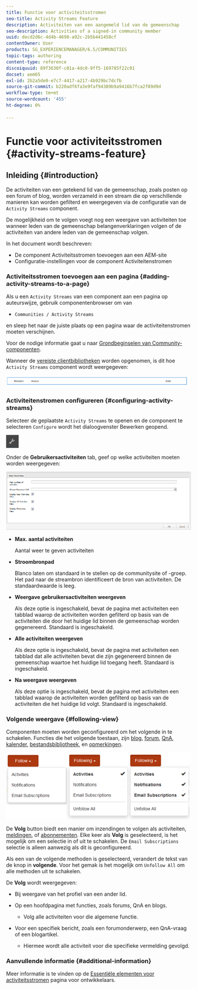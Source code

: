 ```yaml
---
title: Functie voor activiteitsstromen
seo-title: Activity Streams Feature
description: Activiteiten van een aangemeld lid van de gemeenschap
seo-description: Activities of a signed-in community member
uuid: decd2d6c-4d4b-4698-a92c-2b5b441458cf
contentOwner: User
products: SG_EXPERIENCEMANAGER/6.5/COMMUNITIES
topic-tags: authoring
content-type: reference
discoiquuid: 89f3630f-c01a-4dc0-9ff5-169785f22c01
docset: aem65
exl-id: 2b2a5de0-e7c7-4417-a217-4b929bc7dcfb
source-git-commit: b220adf6fa3e9faf94389b9a9416b7fca2f89d9d
workflow-type: tm+mt
source-wordcount: '455'
ht-degree: 0%

---
```


# Functie voor activiteitsstromen {#activity-streams-feature}

## Inleiding {#introduction}

De activiteiten van een getekend lid van de gemeenschap, zoals posten op een forum of blog, worden verzameld in een stream die op verschillende manieren kan worden gefilterd en weergegeven via de configuratie van de `Activity Streams` component.

De mogelijkheid om te volgen voegt nog een weergave van activiteiten toe wanneer leden van de gemeenschap belangenverklaringen volgen of de activiteiten van andere leden van de gemeenschap volgen.

In het document wordt beschreven:

* De component Activiteitsstromen toevoegen aan een AEM-site
* Configuratie-instellingen voor de component Activiteitenstromen

### Activiteitsstromen toevoegen aan een pagina {#adding-activity-streams-to-a-page}

Als u een `Activity Streams` van een component aan een pagina op auteurswijze, gebruik componentenbrowser om van

* `Communities / Activity Streams`

en sleep het naar de juiste plaats op een pagina waar de activiteitenstromen moeten verschijnen.

Voor de nodige informatie gaat u naar [Grondbeginselen van Community-componenten](/help/communities/basics.md).

Wanneer de [vereiste clientbibliotheken](/help/communities/essentials-activities.md#essentials-for-client-side) worden opgenomen, is dit hoe `Activity Streams` component wordt weergegeven:

![activity-streams](assets/activity-component.png)

### Activiteitenstromen configureren {#configuring-activity-streams}

Selecteer de geplaatste `Activity Streams` te openen en de component te selecteren `Configure` wordt het dialoogvenster Bewerken geopend.

![vormen](assets/configure-new.png)

Onder de **Gebruikersactiviteiten** tab, geef op welke activiteiten moeten worden weergegeven:

![gebruikersactiviteiten](assets/user-activities.png)

* **Max. aantal activiteiten**

   Aantal weer te geven activiteiten

* **Stroombronpad**

   Blanco laten om standaard in te stellen op de communitysite of -groep. Het pad naar de streambron identificeert de bron van activiteiten. De standaardwaarde is leeg.

* **Weergave gebruikersactiviteiten weergeven**

   Als deze optie is ingeschakeld, bevat de pagina met activiteiten een tabblad waarop de activiteiten worden gefilterd op basis van de activiteiten die door het huidige lid binnen de gemeenschap worden gegenereerd. Standaard is ingeschakeld.

* **Alle activiteiten weergeven**

   Als deze optie is ingeschakeld, bevat de pagina met activiteiten een tabblad dat alle activiteiten bevat die zijn gegenereerd binnen de gemeenschap waartoe het huidige lid toegang heeft. Standaard is ingeschakeld.

* **Na weergave weergeven**

   Als deze optie is ingeschakeld, bevat de pagina met activiteiten een tabblad waarop de activiteiten worden gefilterd op basis van de activiteiten die het huidige lid volgt. Standaard is ingeschakeld.

### Volgende weergave {#following-view}

Componenten moeten worden geconfigureerd om het volgende in te schakelen. Functies die het volgende toestaan, zijn [blog](/help/communities/blog-feature.md), [forum](/help/communities/forum.md), [QnA](/help/communities/working-with-qna.md), [kalender](/help/communities/calendar.md), [bestandsbibliotheek](/help/communities/file-library.md), en [opmerkingen](/help/communities/comments.md).

![volgende weergave](assets/following-activities.png)

De **Volg** button biedt een manier om inzendingen te volgen als activiteiten, [meldingen](/help/communities/notifications.md), of [abonnementen](/help/communities/subscriptions.md). Elke keer als **Volg** is geselecteerd, is het mogelijk om een selectie in of uit te schakelen. De `Email Subscriptions` selectie is alleen aanwezig als dit is geconfigureerd.

Als een van de volgende methoden is geselecteerd, verandert de tekst van de knop in **volgende**. Voor het gemak is het mogelijk om `Unfollow All` om alle methoden uit te schakelen.

De **Volg** wordt weergegeven:

* Bij weergave van het profiel van een ander lid.
* Op een hoofdpagina met functies, zoals forums, QnA en blogs.

   * Volg alle activiteiten voor die algemene functie.

* Voor een specifiek bericht, zoals een forumonderwerp, een QnA-vraag of een blogartikel.

   * Hiermee wordt alle activiteit voor die specifieke vermelding gevolgd.

### Aanvullende informatie {#additional-information}

Meer informatie is te vinden op de [Essentiële elementen voor activiteitsstromen](/help/communities/essentials-activities.md) pagina voor ontwikkelaars.
